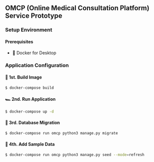 ## OMCP (Online Medical Consultation Platform) Service Prototype
### Setup Environment
#### Prerequisites
- 🐳 Docker for Desktop

### Application Configuration
#### 🚜  1st.  Build Image
```bash
$ docker-compose build
```
#### 🏎  2nd.   Run Application
```bash
$ docker-compose up -d
``` 

#### 🚛  3rd.  Database Migration
```bash
$ docker-compose run omcp python3 manage.py migrate
```

#### 🏯  4th. Add Sample Data
```bash
$ docker-compose run omcp python3 manage.py seed --mode=refresh
```
